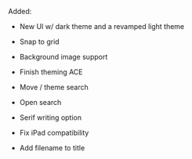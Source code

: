 Added:
* New UI w/ dark theme and a revamped light theme
* Snap to grid
* Background image support

* Finish theming ACE
* Move / theme search
* Open search
* Serif writing option
* Fix iPad compatibility
* Add filename to title